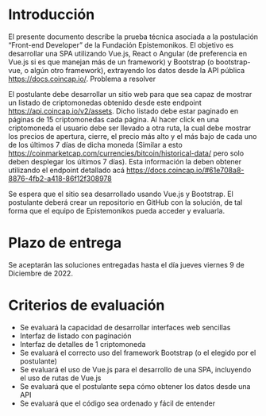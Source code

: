 # Introducción

El presente documento describe la prueba técnica asociada a la postulación “Front-end Developer” de la Fundación Epistemonikos.
El objetivo es desarrollar una SPA utilizando Vue.js, React o Angular (de preferencia en Vue.js si es que manejan más de un framework) y Bootstrap (o bootstrap-vue, o algún otro framework), extrayendo los datos desde la API pública https://docs.coincap.io/.
Problema a resolver

El postulante debe desarrollar un sitio web para que sea capaz de mostrar un listado de criptomonedas obtenido desde este endpoint https://api.coincap.io/v2/assets. Dicho listado debe estar paginado en páginas de 15 criptomonedas cada página.
Al hacer click en una criptomoneda el usuario debe ser llevado a otra ruta, la cual debe mostrar los precios de apertura, cierre, el precio más alto y el más bajo de cada uno de los últimos 7 días de dicha moneda (Similar a esto https://coinmarketcap.com/currencies/bitcoin/historical-data/ pero solo deben desplegar los últimos 7 días). Esta información la deben obtener utilizando el endpoint detallado acá https://docs.coincap.io/#61e708a8-8876-4fb2-a418-86f12f308978

Se espera que el sitio sea desarrollado usando Vue.js y Bootstrap. El postulante deberá crear un repositorio en GitHub con la solución, de tal forma que el equipo de Epistemonikos pueda acceder y evaluarla.

# Plazo de entrega

Se aceptarán las soluciones entregadas hasta el día jueves viernes 9 de Diciembre de 2022.

# Criterios de evaluación

- Se evaluará la capacidad de desarrollar interfaces web sencillas
- Interfaz de listado con paginación
- Interfaz de detalles de 1 criptomoneda
- Se evaluará el correcto uso del framework Bootstrap (o el elegido por el postulante)
- Se evaluará el uso de Vue.js para el desarrollo de una SPA, incluyendo el uso de rutas de Vue.js
- Se evaluará que el postulante sepa cómo obtener los datos desde una API
- Se evaluará que el código sea ordenado y fácil de entender
